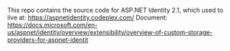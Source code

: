 This repo contains the source code for ASP.NET Identity 2.1, which used to live at: https://aspnetidentity.codeplex.com/
Document: https://docs.microsoft.com/en-us/aspnet/identity/overview/extensibility/overview-of-custom-storage-providers-for-aspnet-identit
